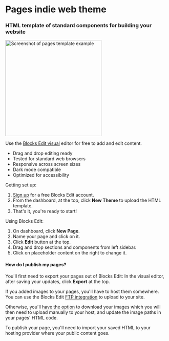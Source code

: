 # Pages indie web theme
### HTML template of standard components for building your website

<img src="https://indieaisle.com/images/pages-theme-home.png" alt="Screenshot of pages template example" width="300">

Use the [Blocks Edit visual](https://blocksedit.com/) editor for free to add and edit content.

- Drag and drop editing ready
- Tested for standard web browsers
- Responsive across screen sizes
- Dark mode compatible
- Optimized for accessibility

Getting set up:
1. [Sign up](https://app.blocksedit.com/signup/) for a free Blocks Edit account.
2. From the dashboard, at the top, click **New Theme** to upload the HTML template.
3. That's it, you're ready to start!
 
Using Blocks Edit:
1. On dashboard, click **New Page**.
2. Name your page and click on it.
3. Click **Edit** button at the top.
4. Drag and drop sections and components from left sidebar.
5. Click on placeholder content on the right to change it.

#### How do I publish my pages?
You'll first need to export your pages out of Blocks Edit: In the visual editor, after saving your updates, click **Export** at the top.

If you added images to your pages, you'll have to host them somewhere. You can use the Blocks Edit [FTP integration](https://blocksedit.com/help/integrations/ftp-sftp-setup/) to upload to your site.

Otherwise, you'll [have the option](https://blocksedit.com/help/editor/export-landing-page/) to download your images which you will then need to upload manually to your host, and update the image paths in your pages' HTML code.

To publish your page, you'll need to import your saved HTML to your hosting provider where your public content goes.